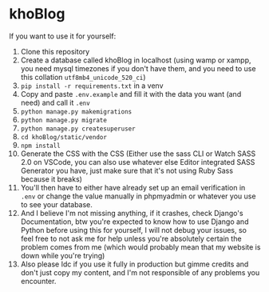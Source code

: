 # khoBlog

If you want to use it for yourself:
1. Clone this repository
2. Create a database called khoBlog in localhost (using wamp or xampp, you need mysql timezones if you don't have them, and you need to use this collation `utf8mb4_unicode_520_ci`)
3. `pip install -r requirements.txt` in a venv
4. Copy and paste `.env.example` and fill it with the data you want (and need) and call it `.env`
5. `python manage.py makemigrations`
6. `python manage.py migrate`
7. `python manage.py createsuperuser`
8. `cd khoBlog/static/vendor`
9. `npm install`
10. Generate the CSS with the CSS (Either use the sass CLI or Watch SASS 2.0 on VSCode, you can also use whatever else Editor integrated SASS Generator you have, just make sure that it's not using Ruby Sass because it breaks)
11. You'll then have to either have already set up an email verification in `.env` or change the value manually in phpmyadmin or whatever you use to see your database.
12. And I believe I'm not missing anything, if it crashes, check Django's Documentation, btw you're expected to know how to use Django and Python before using this for yourself, I will not debug your issues, so feel free to not ask me for help unless you're absolutely certain the problem comes from me (which would probably mean that my website is down while you're trying)
13. Also please Idc if you use it fully in production but gimme credits and don't just copy my content, and I'm not responsible of any problems you encounter.
